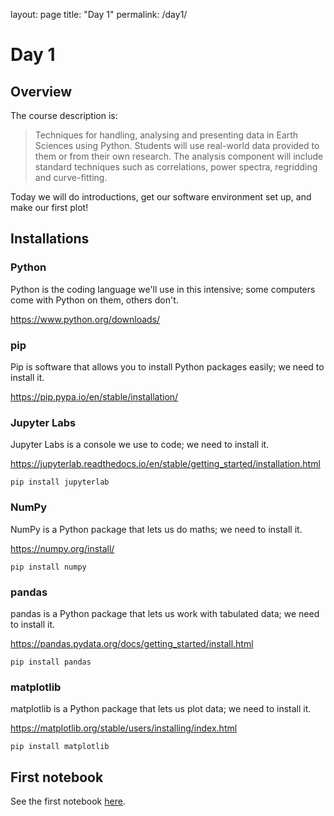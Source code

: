 layout: page
title: "Day 1"
permalink: /day1/

# Day 1

## Overview
The course description is:
> Techniques for handling, analysing and presenting data in Earth Sciences using Python. Students will use real-world data provided to them or from their own research. The analysis component will include standard techniques such as correlations, power spectra, regridding and curve-fitting.

Today we will do introductions, get our software environment set up, and make our first plot!

## Installations

### Python
Python is the coding language we'll use in this intensive; some computers come with Python on them, others don't.

https://www.python.org/downloads/

### pip
Pip is software that allows you to install Python packages easily; we need to install it.

https://pip.pypa.io/en/stable/installation/

### Jupyter Labs
Jupyter Labs is a console we use to code; we need to install it.

https://jupyterlab.readthedocs.io/en/stable/getting_started/installation.html
```
pip install jupyterlab
```

### NumPy
NumPy is a Python package that lets us do maths; we need to install it.

https://numpy.org/install/
```
pip install numpy
```

### pandas
pandas is a Python package that lets us work with tabulated data; we need to install it.

https://pandas.pydata.org/docs/getting_started/install.html
```
pip install pandas
```

### matplotlib
matplotlib is a Python package that lets us plot data; we need to install it.

https://matplotlib.org/stable/users/installing/index.html
```
pip install matplotlib
```

## First notebook

See the first notebook [here](https://github.com/geomorphlab/medaes/blob/gh-pages/day1/day1.ipynb).
